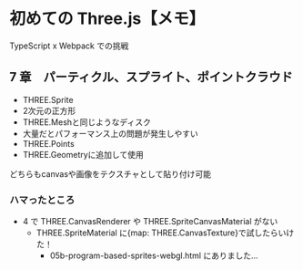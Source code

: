 # 初めての Three.js【メモ】

TypeScript x Webpack での挑戦

## 7 章　パーティクル、スプライト、ポイントクラウド

 - THREE.Sprite
  - 2次元の正方形
  - THREE.Meshと同じようなディスク
  - 大量だとパフォーマンス上の問題が発生しやすい
 - THREE.Points
  - THREE.Geometryに追加して使用

どちらもcanvasや画像をテクスチャとして貼り付け可能

### ハマったところ

- 4 で THREE.CanvasRenderer や THREE.SpriteCanvasMaterial がない
  - THREE.SpriteMaterial に{map: THREE.CanvasTexture}で試したらいけた！
    - 05b-program-based-sprites-webgl.html にありました…
